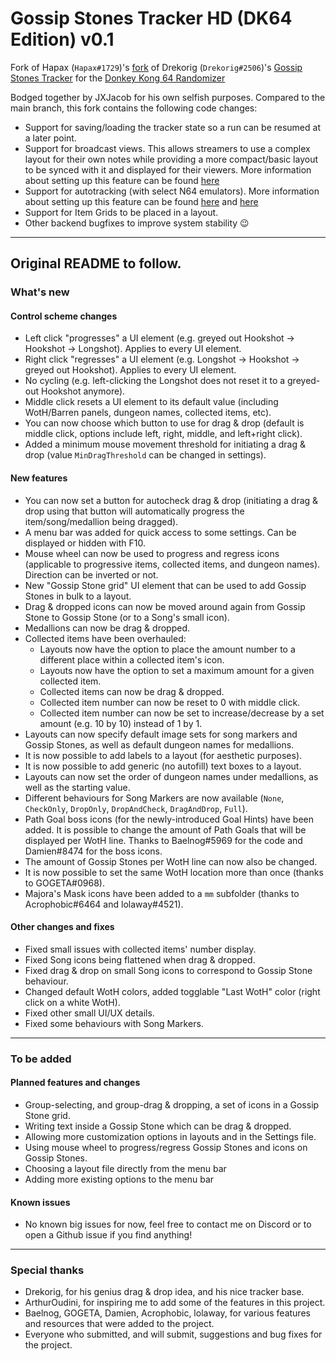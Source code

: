 # Gossip Stones Tracker HD (DK64 Edition) v0.1
Fork of Hapax (`Hapax#1729`)'s [fork](https://github.com/HapaxL/GSTHD) of Drekorig (`Drekorig#2506`)'s [Gossip Stones Tracker](https://github.com/Draeko/ootr_gst/tree/ladder_version) for the [Donkey Kong 64 Randomizer](https://dk64randomizer.com)

Bodged together by JXJacob for his own selfish purposes. Compared to the main branch, this fork contains the following code changes:
- Support for saving/loading the tracker state so a run can be resumed at a later point.
- Support for broadcast views. This allows streamers to use a complex layout for their own notes while providing a more compact/basic layout to be synced with it and displayed for their viewers. More information about setting up this feature can be found [here](https://github.com/jxjacob/GSTHD/wiki/Broadcast-View---Setup)
- Support for autotracking (with select N64 emulators). More information about setting up this feature can be found [here](https://github.com/jxjacob/GSTHD/wiki/Autotracking-setup-(From-existing-database)) and [here](https://github.com/jxjacob/GSTHD/wiki/Autotracking-setup-(Adding-a-new-game))
- Support for Item Grids to be placed in a layout.
- Other backend bugfixes to improve system stability 😉

___

## Original README to follow.

### What's new
#### Control scheme changes
- Left click "progresses" a UI element (e.g. greyed out Hookshot -> Hookshot -> Longshot). Applies to every UI element.
- Right click "regresses" a UI element (e.g. Longshot -> Hookshot -> greyed out Hookshot). Applies to every UI element.
- No cycling (e.g. left-clicking the Longshot does not reset it to a greyed-out Hookshot anymore).
- Middle click resets a UI element to its default value (including WotH/Barren panels, dungeon names, collected items, etc).
- You can now choose which button to use for drag & drop (default is middle click, options include left, right, middle, and left+right click).
- Added a minimum mouse movement threshold for initiating a drag & drop (value `MinDragThreshold` can be changed in settings).

#### New features
- You can now set a button for autocheck drag & drop (initiating a drag & drop using that button will automatically progress the item/song/medallion being dragged).
- A menu bar was added for quick access to some settings. Can be displayed or hidden with F10.
- Mouse wheel can now be used to progress and regress icons (applicable to progressive items, collected items, and dungeon names). Direction can be inverted or not.
- New "Gossip Stone grid" UI element that can be used to add Gossip Stones in bulk to a layout.
- Drag & dropped icons can now be moved around again from Gossip Stone to Gossip Stone (or to a Song's small icon).
- Medallions can now be drag & dropped.
- Collected items have been overhauled:
  - Layouts now have the option to place the amount number to a different place within a collected item's icon.
  - Layouts now have the option to set a maximum amount for a given collected item.
  - Collected items can now be drag & dropped.
  - Collected item number can now be reset to 0 with middle click.
  - Collected item number can now be set to increase/decrease by a set amount (e.g. 10 by 10) instead of 1 by 1.
- Layouts can now specify default image sets for song markers and Gossip Stones, as well as default dungeon names for medallions.
- It is now possible to add labels to a layout (for aesthetic purposes).
- It is now possible to add generic (no autofill) text boxes to a layout.
- Layouts can now set the order of dungeon names under medallions, as well as the starting value.
- Different behaviours for Song Markers are now available (`None`, `CheckOnly`, `DropOnly`, `DropAndCheck`, `DragAndDrop`, `Full`).
- Path Goal boss icons (for the newly-introduced Goal Hints) have been added. It is possible to change the amount of Path Goals that will be displayed per WotH line. Thanks to Baelnog#5969 for the code and Damien#8474 for the boss icons.
- The amount of Gossip Stones per WotH line can now also be changed.
- It is now possible to set the same WotH location more than once (thanks to GOGETA#0968).
- Majora's Mask icons have been added to a `mm` subfolder (thanks to Acrophobic#6464 and lolaway#4521).

#### Other changes and fixes
- Fixed small issues with collected items' number display.
- Fixed Song icons being flattened when drag & dropped.
- Fixed drag & drop on small Song icons to correspond to Gossip Stone behaviour.
- Changed default WotH colors, added togglable "Last WotH" color (right click on a white WotH).
- Fixed other small UI/UX details.
- Fixed some behaviours with Song Markers.
___

### To be added
#### Planned features and changes
- Group-selecting, and group-drag & dropping, a set of icons in a Gossip Stone grid.
- Writing text inside a Gossip Stone which can be drag & dropped.
- Allowing more customization options in layouts and in the Settings file.
- Using mouse wheel to progress/regress Gossip Stones and icons on Gossip Stones.
- Choosing a layout file directly from the menu bar
- Adding more existing options to the menu bar

#### Known issues
- No known big issues for now, feel free to contact me on Discord or to open a Github issue if you find anything!
___

### Special thanks
- Drekorig, for his genius drag & drop idea, and his nice tracker base.
- ArthurOudini, for inspiring me to add some of the features in this project.
- Baelnog, GOGETA, Damien, Acrophobic, lolaway, for various features and resources that were added to the project.
- Everyone who submitted, and will submit, suggestions and bug fixes for the project.
